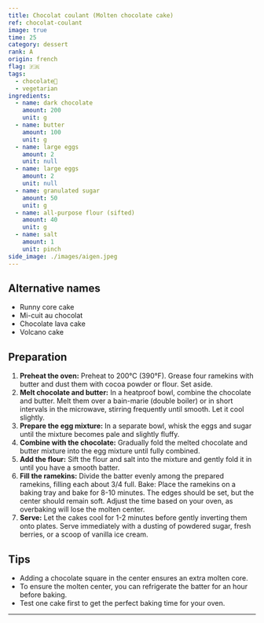 ```yaml
---
title: Chocolat coulant (Molten chocolate cake)
ref: chocolat-coulant
image: true
time: 25
category: dessert
rank: A
origin: french
flag: 🇫🇷
tags:
  - chocolate🍫
  - vegetarian
ingredients:
  - name: dark chocolate
    amount: 200
    unit: g
  - name: butter
    amount: 100
    unit: g
  - name: large eggs
    amount: 2
    unit: null
  - name: large eggs
    amount: 2
    unit: null
  - name: granulated sugar
    amount: 50
    unit: g
  - name: all-purpose flour (sifted)
    amount: 40
    unit: g
  - name: salt
    amount: 1
    unit: pinch
side_image: ./images/aigen.jpeg
---
```


## Alternative names
- Runny core cake
- Mi-cuit au chocolat
- Chocolate lava cake
- Volcano cake


## Preparation

1. **Preheat the oven:** Preheat to 200°C (390°F). Grease four ramekins with butter and dust them with cocoa powder or flour. Set aside.
2. **Melt chocolate and butter:** In a heatproof bowl, combine the chocolate and butter. Melt them over a bain-marie (double boiler) or in short intervals in the microwave, stirring frequently until smooth. Let it cool slightly.
3. **Prepare the egg mixture:** In a separate bowl, whisk the eggs and sugar until the mixture becomes pale and slightly fluffy.
4. **Combine with the chocolate:** Gradually fold the melted chocolate and butter mixture into the egg mixture until fully combined.
5. **Add the flour:** Sift the flour and salt into the mixture and gently fold it in until you have a smooth batter.
6. **Fill the ramekins:** Divide the batter evenly among the prepared ramekins, filling each about 3/4 full.
Bake: Place the ramekins on a baking tray and bake for 8-10 minutes. The edges should be set, but the center should remain soft. Adjust the time based on your oven, as overbaking will lose the molten center.
7. **Serve:** Let the cakes cool for 1-2 minutes before gently inverting them onto plates. Serve immediately with a dusting of powdered sugar, fresh berries, or a scoop of vanilla ice cream.

## Tips
- Adding a chocolate square in the center ensures an extra molten core.
- To ensure the molten center, you can refrigerate the batter for an hour before baking.
- Test one cake first to get the perfect baking time for your oven.

---
